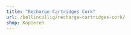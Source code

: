 ```yaml
---
title: "Recharge Cartridges Cork"
url: /ballincollig/recharge-cartridges-cork/
shop: Kopieren
---
```

